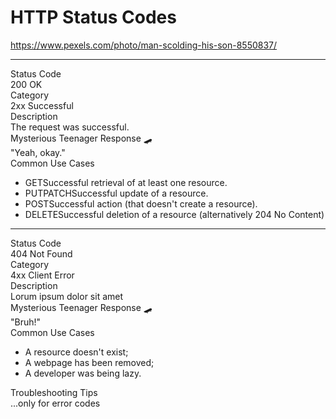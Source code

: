 <!-- .slide: data-background="img/background/teen-not-listening.jpg" data-background-color="black" data-background-opacity="0.4" -->

# HTTP Status Codes <!-- .element class="stroke" -->

<https://www.pexels.com/photo/man-scolding-his-son-8550837/> <!-- .element: class="attribution" -->

---

<div class="grid">
    <div class="header">Status Code</div>
    <div><span class="monospaced">200 OK</span></div>
    <div class="header">Category</div>
    <div><span class="badge success">2xx Successful</span></div>
    <div class="header">Description</div>
    <div class="span-3">The request was successful.</div>
    <div class="header span-2">Mysterious Teenager Response 🛹</div>
    <div class="span-2">"Yeah, okay."</div>
    <div class="header">Common Use Cases</div>
    <div class="span-3">
        <ul>
            <li><span class="monospaced get">GET</span>Successful retrieval of at least one resource.
            <li><span class="monospaced put">PUT</span><span class="monospaced patch">PATCH</span>Successful update of a resource.
            <li><span class="monospaced post">POST</span>Successful action (that doesn't create a resource).
            <li><span class="monospaced delete">DELETE</span>Successful deletion of a resource (alternatively <span class="monospaced">204 No Content</span>)
        </ul>
    </div>
</div>

---

<div class="grid">
    <div class="header">Status Code</div>
    <div class="monospaced">404 Not Found</div>
    <div class="header">Category</div>
    <div><span class="badge clientError">4xx Client Error</span></div>
    <div class="header">Description</div>
    <div class="span-3">Lorum ipsum dolor sit amet</div>
    <div class="header span-2">Mysterious Teenager Response 🛹</div>
    <div class="span-2">"Bruh!"</div>
    <div class="header">Common Use Cases</div>
    <div class="span-3">
        <ul>
            <li>A resource doesn't exist;
            <li>A webpage has been removed;
            <li>A developer was being lazy.
        </ul>
    </div>
    <div class="header">Troubleshooting Tips</div>
    <div class="span-3">...only for error codes</div>
</div>

